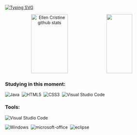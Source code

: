 [![Typing SVG](https://readme-typing-svg.herokuapp.com/?color=f00&size=35&center=true&vCenter=true&width=1000&lines=HELLO,+MY+NAME+is++Ellen+Cristine;I'm+20+years+old;I+from+Brazil,+SP;I+study+information+system+at+UAM;Be+Welcome!+:%29)](https://git.io/typing-svg)

<div align="center">  
  <img width="49%" height="195px" src="https://github-readme-stats.vercel.app/api?username=ellencrist&show_icons=true&count_private=true&hide_border=true&title_color=FF00FF&icon_color=191970text_color=4B0082&bg_color=0d1117" alt="Ellen Cristine  github stats" /> 
  <img width="41%" height="195px" src="https://github-readme-stats.vercel.app/api/top-langs/?username=ellencrist&layout=compact&hide_border=true&title_color=ff1493text_color=00bfbf&bg_color=0d1117" />
</div>

### Studying in this moment:
![Java](https://img.shields.io/badge/-Java-0D1117?style=for-the-badge&logo=java&labelColor=0D1117&textColor=0D1117)&nbsp;
![HTML5](https://img.shields.io/badge/-HTML5-0D1117?style=for-the-badge&logo=HTML5&labelColor=0D1117&textColor=0D1117)&nbsp;
![CSS3](https://img.shields.io/badge/-CSS3-0D1117?style=for-the-badge&logo=CSS3&logoColor=1572B6&labelColor=0D1117)&nbsp;
![Visual Studio Code](https://img.shields.io/badge/-Visual%20Studio%20Code-0D1117?style=for-the-badge&logo=visual-studio-code&logoColor=007ACC&labelColor=0D1117)&nbsp;
  
### Tools:
![Visual Studio Code](https://img.shields.io/badge/-Visual%20Studio%20Code-0D1117?style=for-the-badge&logo=visual-studio-code&logoColor=007ACC&labelColor=0D1117)&nbsp;
<!-- ![Git](https://img.shields.io/badge/-Git-0D1117?style=for-the-badge&logo=git&labelColor=0D1117)&nbsp; -->
![Windows](https://img.shields.io/badge/-Windows-0D1117?style=for-the-badge&logo=windows&labelColor=0D1117)&nbsp;
![microsoft-office](https://img.shields.io/badge/-microsoft_office-0D1117?style=for-the-badge&logo=microsoft-office&labelColor=0D1117)&nbsp;
  ![eclipse](https://img.shields.io/badge/-eclipse-0D1117?style=for-the-badge&logo=eclipse&labelColor=0D1117)&nbsp;
  
  <div align="center">
